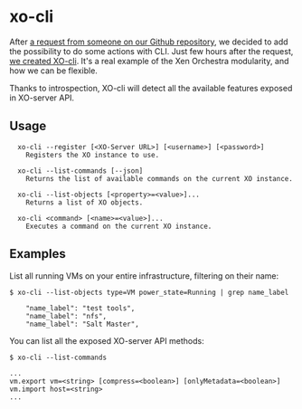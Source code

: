 # xo-cli

After [a request from someone on our Github repository](https://github.com/vatesfr/xo-server/issues/23), we decided to add the possibility to do some actions with CLI. Just few hours after the request, [we created XO-cli](https://github.com/vatesfr/xo-cli). It's a real example of the Xen Orchestra modularity, and how we can be flexible.

Thanks to introspection, XO-cli will detect all the available features exposed in XO-server API.

## Usage

```
  xo-cli --register [<XO-Server URL>] [<username>] [<password>]
    Registers the XO instance to use.

  xo-cli --list-commands [--json]
    Returns the list of available commands on the current XO instance.

  xo-cli --list-objects [<property>=<value>]...
    Returns a list of XO objects.

  xo-cli <command> [<name>=<value>]...
    Executes a command on the current XO instance.

```

## Examples

List all running VMs on your entire infrastructure, filtering on their name:

```
$ xo-cli --list-objects type=VM power_state=Running | grep name_label

    "name_label": "test tools",
    "name_label": "nfs",
    "name_label": "Salt Master",

```

You can list all the exposed XO-server API methods:

```
$ xo-cli --list-commands

...
vm.export vm=<string> [compress=<boolean>] [onlyMetadata=<boolean>]
vm.import host=<string>
...

```